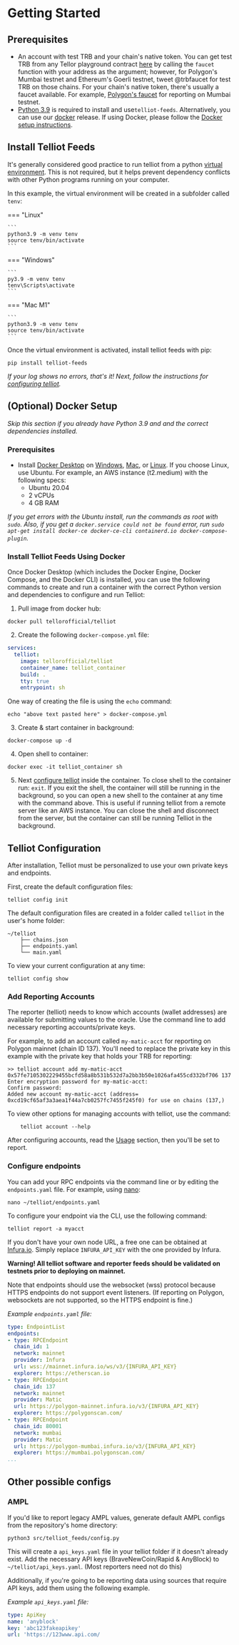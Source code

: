 # Getting Started

## Prerequisites
- An account with test TRB and your chain's native token. You can get test TRB from any Tellor playground contract [here](https://docs.tellor.io/tellor/the-basics/contracts-reference) by calling the `faucet` function with your address as the argument; however, for Polygon's Mumbai testnet and Ethereum's Goerli testnet, tweet @trbfaucet for test TRB on those chains. For your chain's native token, there's usually a faucet available. For example, [Polygon's faucet](https://faucet.polygon.technology/) for reporting on Mumbai testnet.
- [Python 3.9](https://www.python.org/downloads/release/python-3915/) is required to install and use`telliot-feeds`. Alternatively, you can use our [docker](https://docs.docker.com/get-started/) release. If using Docker, please follow the [Docker setup instructions](#optional-docker-setup).


## Install Telliot Feeds

It's generally considered good practice to run telliot from a python [virtual environment](https://docs.python.org/3/library/venv.html). This is not required, but it helps prevent dependency conflicts with other Python programs running on your computer. 

In this example, the virtual environment will be created in a subfolder called `tenv`:

=== "Linux"

    ```
    python3.9 -m venv tenv
    source tenv/bin/activate
    ```

=== "Windows"

    ```
    py3.9 -m venv tenv
    tenv\Scripts\activate
    ```

=== "Mac M1"

    ```
    python3.9 -m venv tenv
    source tenv/bin/activate
    ```

Once the virtual environment is activated, install telliot feeds with pip:

    pip install telliot-feeds

*If your log shows no errors, that's it! Next, follow the instructions for [configuring telliot](#telliot-configuration).*

## (Optional) Docker Setup
*Skip this section if you already have Python 3.9 and and the correct dependencies installed.*
### Prerequisites
- Install [Docker Desktop](https://docs.docker.com/desktop/) on [Windows](https://docs.docker.com/desktop/install/windows-install/), [Mac](https://docs.docker.com/desktop/install/mac-install/), or [Linux](https://docs.docker.com/engine/install/ubuntu/). If you choose Linux, use Ubuntu. For example, an AWS instance (t2.medium) with the following specs:
    - Ubuntu 20.04
    - 2 vCPUs
    - 4 GB RAM

*If you get errors with the Ubuntu install, run the commands as root with `sudo`. Also, if you get a `docker.service could not be found` error, run `sudo apt-get install docker-ce docker-ce-cli containerd.io docker-compose-plugin`.*

### Install Telliot Feeds Using Docker
Once Docker Desktop (which includes the Docker Engine, Docker Compose, and the Docker CLI) is installed, you can use the following commands to create and run a container with the correct Python version and dependencies to configure and run Telliot:

1. Pull image from docker hub:
```
docker pull tellorofficial/telliot
```
2. Create the following `docker-compose.yml` file:
```yaml
services:
  telliot:
    image: tellorofficial/telliot
    container_name: telliot_container
    build: .
    tty: true
    entrypoint: sh
```
One way of creating the file is using the `echo` command:
```
echo "above text pasted here" > docker-compose.yml
```
3. Create & start container in background:
```
docker-compose up -d
```
4. Open shell to container: 
```
docker exec -it telliot_container sh
```
5. Next [configure telliot](#telliot-configuration) inside the container. To close shell to the container run: `exit`. If you exit the shell, the container will still be running in the background, so you can open a new shell to the container at any time with the command above. This is useful if running telliot from a remote server like an AWS instance. You can close the shell and disconnect from the server, but the container can still be running Telliot in the background.

## Telliot Configuration

After installation, Telliot must be personalized to use your own private keys and endpoints.

First, create the default configuration files:

    telliot config init

The default configuration files are created in a folder called `telliot` in the user's home folder:

    ~/telliot
        ├── chains.json
        ├── endpoints.yaml
        └── main.yaml

To view your current configuration at any time:

    telliot config show

### Add Reporting Accounts

The reporter (telliot) needs to know which accounts (wallet addresses) are available for submitting values to the oracle.
Use the command line to add necessary reporting accounts/private keys.

For example, to add an account called `my-matic-acct` for reporting on Polygon mainnet (chain ID 137). You'll need to replace the private key in this example with the private key that holds your TRB for reporting:

    >> telliot account add my-matic-acct 0x57fe7105302229455bcfd58a8b531b532d7a2bb3b50e1026afa455cd332bf706 137
    Enter encryption password for my-matic-acct: 
    Confirm password: 
    Added new account my-matic-acct (address= 0xcd19cf65af3a3aea1f44a7cb0257fc7455f245f0) for use on chains (137,)

To view other options for managing accounts with telliot, use the command:
    
        telliot account --help

After configuring accounts, read the [Usage](https://tellor-io.github.io/telliot-feeds/usage/) section,
then you'll be set to report.

### Configure endpoints

You can add your RPC endpoints via the command line or by editing the `endpoints.yaml` file. For example, using [nano](https://www.nano-editor.org/):
    
    nano ~/telliot/endpoints.yaml

To configure your endpoint via the CLI, use the following command:

    telliot report -a myacct

If you don't have your own node URL, a free one can be obtained at [Infura.io](http://www.infura.io).  Simply replace `INFURA_API_KEY` with the one provided by Infura.

**Warning! All telliot software and reporter feeds should be validated on testnets prior to deploying on mainnet.**

Note that endpoints should use the websocket (wss) protocol because HTTPS endpoints do not support event listeners. (If reporting on Polygon, websockets are not supported, so the HTTPS endpoint is fine.)

*Example `endpoints.yaml` file:*
```yaml
type: EndpointList
endpoints:
- type: RPCEndpoint
  chain_id: 1
  network: mainnet
  provider: Infura
  url: wss://mainnet.infura.io/ws/v3/{INFURA_API_KEY}
  explorer: https://etherscan.io
- type: RPCEndpoint
  chain_id: 137
  network: mainnet
  provider: Matic
  url: https://polygon-mainnet.infura.io/v3/{INFURA_API_KEY}
  explorer: https://polygonscan.com/
- type: RPCEndpoint
  chain_id: 80001
  network: mumbai
  provider: Matic
  url: https://polygon-mumbai.infura.io/v3/{INFURA_API_KEY}
  explorer: https://mumbai.polygonscan.com/
...
```

## Other possible configs
### AMPL

If you'd like to report legacy AMPL values, generate default AMPL configs from the repository's home directory:
```
python3 src/telliot_feeds/config.py
```

This will create a `api_keys.yaml` file in your telliot folder if it doesn't already exist. Add the necessary API keys (BraveNewCoin/Rapid & AnyBlock) to `~/telliot/api_keys.yaml`. (Most reporters need not do this)

Additionally, if you're going to be reporting data using sources that require API keys, add them using the following example. 

*Example `api_keys.yaml` file:*
```yaml
type: ApiKey
name: 'anyblock'
key: 'abc123fakeapikey'
url: 'https://123www.api.com/

```
